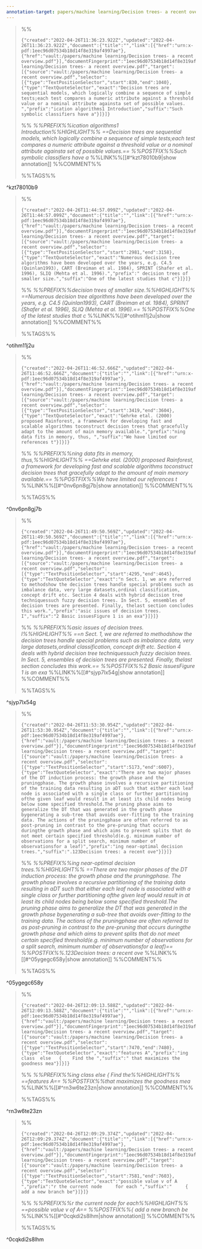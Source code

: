 ```yaml
---
annotation-target: papers/machine learning/Decision trees- a recent overview.pdf
---
```




>%%
>```annotation-json
>{"created":"2022-04-26T11:36:23.922Z","updated":"2022-04-26T11:36:23.922Z","document":{"title":"","link":[{"href":"urn:x-pdf:1eec96d07534b18d14f8e319af4997ae"},{"href":"vault:/papers/machine learning/Decision trees- a recent overview.pdf"}],"documentFingerprint":"1eec96d07534b18d14f8e319af4997ae"},"uri":"vault:/papers/machine learning/Decision trees- a recent overview.pdf","target":[{"source":"vault:/papers/machine learning/Decision trees- a recent overview.pdf","selector":[{"type":"TextPositionSelector","start":830,"end":1040},{"type":"TextQuoteSelector","exact":"Decision trees are sequential models, which logically combine a sequence of simple tests;each test compares a numeric attribute against a threshold value or a nominal attribute againsta set of possible values. ","prefix":"ication algorithms1 Introduction","suffix":"Such symbolic classifiers have a"}]}]}
>```
>%%
>*%%PREFIX%%ication algorithms1 Introduction%%HIGHLIGHT%% ==Decision trees are sequential models, which logically combine a sequence of simple tests;each test compares a numeric attribute against a threshold value or a nominal attribute againsta set of possible values.== %%POSTFIX%%Such symbolic classifiers have a*
>%%LINK%%[[#^kzt78010b9|show annotation]]
>%%COMMENT%%
>
>%%TAGS%%
>
^kzt78010b9



>%%
>```annotation-json
>{"created":"2022-04-26T11:44:57.099Z","updated":"2022-04-26T11:44:57.099Z","document":{"title":"","link":[{"href":"urn:x-pdf:1eec96d07534b18d14f8e319af4997ae"},{"href":"vault:/papers/machine learning/Decision trees- a recent overview.pdf"}],"documentFingerprint":"1eec96d07534b18d14f8e319af4997ae"},"uri":"vault:/papers/machine learning/Decision trees- a recent overview.pdf","target":[{"source":"vault:/papers/machine learning/Decision trees- a recent overview.pdf","selector":[{"type":"TextPositionSelector","start":2981,"end":3158},{"type":"TextQuoteSelector","exact":"Numerous decision tree algorithms have been developed over the years, e.g. C4.5 (Quinlan1993), CART (Breiman et al. 1984), SPRINT (Shafer et al. 1996), SLIQ (Mehta et al. 1996).","prefix":" decision trees of smaller size.","suffix":"One of the latest studies that c"}]}]}
>```
>%%
>*%%PREFIX%%decision trees of smaller size.%%HIGHLIGHT%% ==Numerous decision tree algorithms have been developed over the years, e.g. C4.5 (Quinlan1993), CART (Breiman et al. 1984), SPRINT (Shafer et al. 1996), SLIQ (Mehta et al. 1996).== %%POSTFIX%%One of the latest studies that c*
>%%LINK%%[[#^otihm11j2u|show annotation]]
>%%COMMENT%%
>
>%%TAGS%%
>
^otihm11j2u


>%%
>```annotation-json
>{"created":"2022-04-26T11:46:52.666Z","updated":"2022-04-26T11:46:52.666Z","document":{"title":"","link":[{"href":"urn:x-pdf:1eec96d07534b18d14f8e319af4997ae"},{"href":"vault:/papers/machine learning/Decision trees- a recent overview.pdf"}],"documentFingerprint":"1eec96d07534b18d14f8e319af4997ae"},"uri":"vault:/papers/machine learning/Decision trees- a recent overview.pdf","target":[{"source":"vault:/papers/machine learning/Decision trees- a recent overview.pdf","selector":[{"type":"TextPositionSelector","start":3419,"end":3604},{"type":"TextQuoteSelector","exact":"Gehrke etal. (2000) proposed Rainforest, a framework for developing fast and scalable algorithms toconstruct decision trees that gracefully adapt to the amount of main memory available.","prefix":"ning data fits in memory, thus, ","suffix":"We have limited our references t"}]}]}
>```
>%%
>*%%PREFIX%%ning data fits in memory, thus,%%HIGHLIGHT%% ==Gehrke etal. (2000) proposed Rainforest, a framework for developing fast and scalable algorithms toconstruct decision trees that gracefully adapt to the amount of main memory available.== %%POSTFIX%%We have limited our references t*
>%%LINK%%[[#^0nv6pn8gj7b|show annotation]]
>%%COMMENT%%
>
>%%TAGS%%
>
^0nv6pn8gj7b




>%%
>```annotation-json
>{"created":"2022-04-26T11:49:50.569Z","updated":"2022-04-26T11:49:50.569Z","document":{"title":"","link":[{"href":"urn:x-pdf:1eec96d07534b18d14f8e319af4997ae"},{"href":"vault:/papers/machine learning/Decision trees- a recent overview.pdf"}],"documentFingerprint":"1eec96d07534b18d14f8e319af4997ae"},"uri":"vault:/papers/machine learning/Decision trees- a recent overview.pdf","target":[{"source":"vault:/papers/machine learning/Decision trees- a recent overview.pdf","selector":[{"type":"TextPositionSelector","start":4295,"end":4645},{"type":"TextQuoteSelector","exact":"n Sect. 1, we are referred to methodshow the decision trees handle special problems such as imbalance data, very large datasets,ordinal classification, concept drift etc. Section 4 deals with hybrid decision tree techniquessuch fuzzy decision trees. In Sect. 5, ensembles of decision trees are presented. Finally, thelast section concludes this work.","prefix":"asic issues of decision trees. I","suffix":"2 Basic issuesFigure 1 is an exa"}]}]}
>```
>%%
>*%%PREFIX%%asic issues of decision trees. I%%HIGHLIGHT%% ==n Sect. 1, we are referred to methodshow the decision trees handle special problems such as imbalance data, very large datasets,ordinal classification, concept drift etc. Section 4 deals with hybrid decision tree techniquessuch fuzzy decision trees. In Sect. 5, ensembles of decision trees are presented. Finally, thelast section concludes this work.== %%POSTFIX%%2 Basic issuesFigure 1 is an exa*
>%%LINK%%[[#^sjyp7lx54g|show annotation]]
>%%COMMENT%%
>
>%%TAGS%%
>
^sjyp7lx54g


>%%
>```annotation-json
>{"created":"2022-04-26T11:53:30.954Z","updated":"2022-04-26T11:53:30.954Z","document":{"title":"","link":[{"href":"urn:x-pdf:1eec96d07534b18d14f8e319af4997ae"},{"href":"vault:/papers/machine learning/Decision trees- a recent overview.pdf"}],"documentFingerprint":"1eec96d07534b18d14f8e319af4997ae"},"uri":"vault:/papers/machine learning/Decision trees- a recent overview.pdf","target":[{"source":"vault:/papers/machine learning/Decision trees- a recent overview.pdf","selector":[{"type":"TextPositionSelector","start":5173,"end":6007},{"type":"TextQuoteSelector","exact":"There are two major phases of the DT induction process: the growth phase and the pruningphase. The growth phase involves a recursive partitioning of the training data resulting in aDT such that either each leaf node is associated with a single class or further partitioning ofthe given leaf would result in at least its child nodes being below some specified threshold.The pruning phase aims to generalize the DT that was generated in the growth phase bygenerating a sub-tree that avoids over-fitting to the training data. The actions of the pruningphase are often referred to as post-pruning in contrast to the pre-pruning that occurs duringthe growth phase and which aims to prevent splits that do not meet certain specified threshold(e.g. minimum number of observations for a split search, minimum number of observationsfor a leaf)","prefix":"ing near-optimal decision trees.","suffix":".123Decision trees: a recent ove"}]}]}
>```
>%%
>*%%PREFIX%%ing near-optimal decision trees.%%HIGHLIGHT%% ==There are two major phases of the DT induction process: the growth phase and the pruningphase. The growth phase involves a recursive partitioning of the training data resulting in aDT such that either each leaf node is associated with a single class or further partitioning ofthe given leaf would result in at least its child nodes being below some specified threshold.The pruning phase aims to generalize the DT that was generated in the growth phase bygenerating a sub-tree that avoids over-fitting to the training data. The actions of the pruningphase are often referred to as post-pruning in contrast to the pre-pruning that occurs duringthe growth phase and which aims to prevent splits that do not meet certain specified threshold(e.g. minimum number of observations for a split search, minimum number of observationsfor a leaf)== %%POSTFIX%%.123Decision trees: a recent ove*
>%%LINK%%[[#^05ygegc658y|show annotation]]
>%%COMMENT%%
>
>%%TAGS%%
>
^05ygegc658y


>%%
>```annotation-json
>{"created":"2022-04-26T12:09:13.588Z","updated":"2022-04-26T12:09:13.588Z","document":{"title":"","link":[{"href":"urn:x-pdf:1eec96d07534b18d14f8e319af4997ae"},{"href":"vault:/papers/machine learning/Decision trees- a recent overview.pdf"}],"documentFingerprint":"1eec96d07534b18d14f8e319af4997ae"},"uri":"vault:/papers/machine learning/Decision trees- a recent overview.pdf","target":[{"source":"vault:/papers/machine learning/Decision trees- a recent overview.pdf","selector":[{"type":"TextPositionSelector","start":7470,"end":7480},{"type":"TextQuoteSelector","exact":"features A","prefix":"ing class  else   {    Find the ","suffix":" that maximizes the goodness mea"}]}]}
>```
>%%
>*%%PREFIX%%ing class  else   {    Find the%%HIGHLIGHT%% ==features A== %%POSTFIX%%that maximizes the goodness mea*
>%%LINK%%[[#^rn3w6te23zn|show annotation]]
>%%COMMENT%%
>
>%%TAGS%%
>
^rn3w6te23zn


>%%
>```annotation-json
>{"created":"2022-04-26T12:09:29.374Z","updated":"2022-04-26T12:09:29.374Z","document":{"title":"","link":[{"href":"urn:x-pdf:1eec96d07534b18d14f8e319af4997ae"},{"href":"vault:/papers/machine learning/Decision trees- a recent overview.pdf"}],"documentFingerprint":"1eec96d07534b18d14f8e319af4997ae"},"uri":"vault:/papers/machine learning/Decision trees- a recent overview.pdf","target":[{"source":"vault:/papers/machine learning/Decision trees- a recent overview.pdf","selector":[{"type":"TextPositionSelector","start":7581,"end":7603},{"type":"TextQuoteSelector","exact":"possible value v of A ","prefix":"r the current node     for each ","suffix":"     {       add a new branch be"}]}]}
>```
>%%
>*%%PREFIX%%r the current node     for each%%HIGHLIGHT%% ==possible value v of A== %%POSTFIX%%{       add a new branch be*
>%%LINK%%[[#^0cqkdi2s8lhm|show annotation]]
>%%COMMENT%%
>
>%%TAGS%%
>
^0cqkdi2s8lhm

